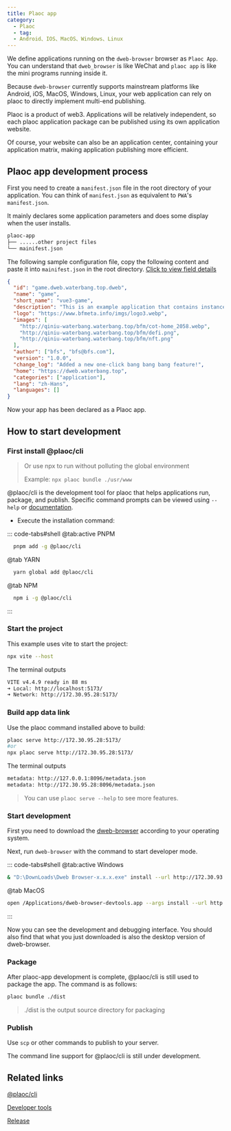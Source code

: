 ```yaml
---
title: Plaoc app
category:
  - Plaoc
  - tag:
  - Android、IOS、MacOS、Windows、Linux
---
```


We define applications running on the `dweb-browser` browser as `Plaoc App`. You can understand that `dweb_browser` is like WeChat and `plaoc app` is like the mini programs running inside it. 

Because `dweb-browser` currently supports mainstream platforms like Android, iOS, MacOS, Windows, Linux, your web application can rely on plaoc to directly implement multi-end publishing.

Plaoc is a product of web3. Applications will be relatively independent, so each plaoc application package can be published using its own application website.

Of course, your website can also be an application center, containing your application matrix, making application publishing more efficient.

## Plaoc app development process

First you need to create a `manifest.json` file in the root directory of your application. You can think of `manifest.json` as equivalent to `PWA`'s `manifest.json`. 

It mainly declares some application parameters and does some display when the user installs.

```bash
plaoc-app
├── ......other project files
└── mainifest.json
```

The following sample configuration file, copy the following content and paste it into `mainifest.json` in the root directory. [Click to view field details](../plaoc-plugin/interface/bfs-meta-data/index.md)

```json
{
  "id": "game.dweb.waterbang.top.dweb",
  "name": "game",
  "short_name": "vue3-game",
  "description": "This is an example application that contains instances of all dweb_plugins components.",
  "logo": "https://www.bfmeta.info/imgs/logo3.webp",
  "images": [
    "http://qiniu-waterbang.waterbang.top/bfm/cot-home_2058.webp",
    "http://qiniu-waterbang.waterbang.top/bfm/defi.png",
    "http://qiniu-waterbang.waterbang.top/bfm/nft.png"
  ],
  "author": ["bfs", "bfs@bfs.com"],
  "version": "1.0.0", 
  "change_log": "Added a new one-click bang bang bang feature!",
  "home": "https://dweb.waterbang.top",
  "categories": ["application"],
  "lang": "zh-Hans",
  "languages": []
}
```

Now your app has been declared as a Plaoc app.

## How to start development

### First install @plaoc/cli

> Or use npx to run without polluting the global environment
>
> Example: `npx plaoc bundle ./usr/www`

@plaoc/cli is the development tool for plaoc that helps applications run, package, and publish. Specific command prompts can be viewed using `--help` or [documentation](./plaoc-cli/index.md).

- Execute the installation command:

::: code-tabs#shell
@tab:active PNPM
```bash
  pnpm add -g @plaoc/cli
```

@tab YARN
```bash
  yarn global add @plaoc/cli
```

@tab NPM
```bash
  npm i -g @plaoc/cli
```

:::


### Start the project

This example uses vite to start the project:

```bash
npx vite --host 
```

The terminal outputs

```bash
VITE v4.4.9 ready in 88 ms
➜ Local: http://localhost:5173/
➜ Network: http://172.30.95.28:5173/
```

### Build app data link

Use the plaoc command installed above to build:

```bash
plaoc serve http://172.30.95.28:5173/ 
#or 
npx plaoc serve http://172.30.95.28:5173/
```

The terminal outputs

```bash 
metadata: http://127.0.0.1:8096/metadata.json
metadata: http://172.30.95.28:8096/metadata.json
```

> You can use `plaoc serve --help` to see more features.

### Start development

First you need to download the [dweb-browser](https://github.com/BioforestChain/dweb_browser/releases) according to your operating system. 

Next, run `dweb-browser` with the command to start developer mode.

::: code-tabs#shell
@tab:active Windows
  ```bash
  & "D:\DownLoads\Dweb Browser-x.x.x.exe" install --url http://172.30.93.43:8096/metadata.json
  ```

@tab MacOS
  ```bash
  open /Applications/dweb-browser-devtools.app --args install --url http://127.0.0.1:8096/metadata.json
  ```
:::

Now you can see the development and debugging interface. You should also find that what you just downloaded is also the desktop version of dweb-browser.

### Package

After plaoc-app development is complete, @plaoc/cli is still used to package the app. The command is as follows:

```bash
plaoc bundle ./dist
```

> ./dist is the output source directory for packaging

### Publish

Use `scp` or other commands to publish to your server. 

The command line support for @plaoc/cli is still under development.

## Related links

[@plaoc/cli](./plaoc-cli/index.md) 

[Developer tools](./developer-tool/index.md)

[Release](./release/index.md)